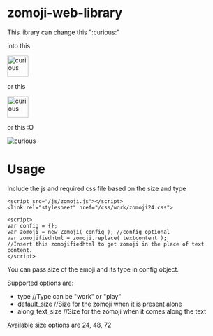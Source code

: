 # zomoji-web-library
This library can change this ":curious:" 

into this 

<img src="../readme_assets/curious-work.png?raw=true" alt="curious" height="48" width="48">

or this 

<img src="../readme_assets/curious-play.png?raw=true" alt="curious" height="48" width="48">

or this :O

<img src="../readme_assets/curious.gif?raw=true" alt="curious">

# Usage
Include the js and required css file based on the size and type
```
<script src="/js/zomoji.js"></script>
<link rel="stylesheet" href="/css/work/zomoji24.css">
```

```
<script>
var config = {};
var zomoji = new Zomoji( config ); //config optional
var zomojifiedhtml = zomoji.replace( textcontent );
//Insert this zomojifiedhtml to get zomoji in the place of text content.
</script>
```

You can pass size of the emoji and its type in config object. 

Supported options are:
* type //Type can be "work" or "play"
* default_size //Size for the zomoji when it is present alone
* along_text_size //Size for the zomoji when it comes along the text

Available size options are 24, 48, 72
